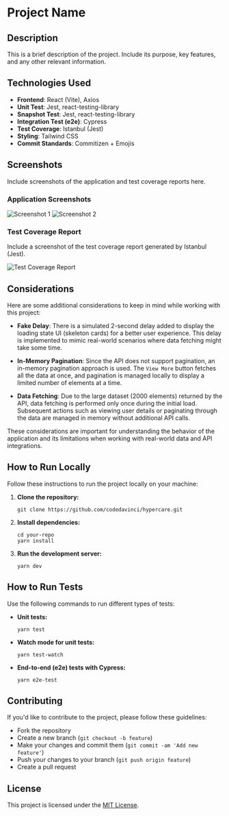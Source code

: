 # Project Name

## Description

This is a brief description of the project. Include its purpose, key features, and any other relevant information.

## Technologies Used

- **Frontend**: React (Vite), Axios
- **Unit Test**: Jest, react-testing-library
- **Snapshot Test**: Jest, react-testing-library
- **Integration Test (e2e)**: Cypress
- **Test Coverage**: Istanbul (Jest)
- **Styling**: Tailwind CSS
- **Commit Standards**: Commitizen + Emojis

## Screenshots

Include screenshots of the application and test coverage reports here.

### Application Screenshots

![Screenshot 1](/path/to/screenshot1.png)
![Screenshot 2](/path/to/screenshot2.png)

### Test Coverage Report

Include a screenshot of the test coverage report generated by Istanbul (Jest).

![Test Coverage Report](/path/to/test-coverage.png)

## Considerations

Here are some additional considerations to keep in mind while working with this project:

- **Fake Delay**: There is a simulated 2-second delay added to display the loading state UI (skeleton cards) for a better user experience. This delay is implemented to mimic real-world scenarios where data fetching might take some time.

- **In-Memory Pagination**: Since the API does not support pagination, an in-memory pagination approach is used. The `View More` button fetches all the data at once, and pagination is managed locally to display a limited number of elements at a time.

- **Data Fetching**: Due to the large dataset (2000 elements) returned by the API, data fetching is performed only once during the initial load. Subsequent actions such as viewing user details or paginating through the data are managed in memory without additional API calls.

These considerations are important for understanding the behavior of the application and its limitations when working with real-world data and API integrations.

## How to Run Locally

Follow these instructions to run the project locally on your machine:

1. **Clone the repository:**

   ```
   git clone https://github.com/codedavinci/hypercare.git
   ```

2. **Install dependencies:**

   ```
   cd your-repo
   yarn install
   ```

3. **Run the development server:**
   ```
   yarn dev
   ```

## How to Run Tests

Use the following commands to run different types of tests:

- **Unit tests:**

  ```
  yarn test
  ```

- **Watch mode for unit tests:**

  ```
  yarn test-watch
  ```

- **End-to-end (e2e) tests with Cypress:**
  ```
  yarn e2e-test
  ```

## Contributing

If you'd like to contribute to the project, please follow these guidelines:

- Fork the repository
- Create a new branch (`git checkout -b feature`)
- Make your changes and commit them (`git commit -am 'Add new feature'`)
- Push your changes to your branch (`git push origin feature`)
- Create a pull request

## License

This project is licensed under the [MIT License](https://opensource.org/licenses/MIT).
